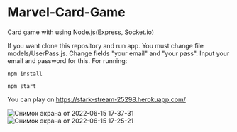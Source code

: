 # Marvel-Card-Game

Card game with using Node.js(Express, Socket.io)

If you want clone this repository and run app. You must change file models/UserPass.js. Change fields "your email" and "your pass". Input your email and password for this. For running:


```
npm install
```
```
npm start
```

You can play on https://stark-stream-25298.herokuapp.com/

![Снимок экрана от 2022-06-15 17-37-31](https://user-images.githubusercontent.com/92023832/173854742-39b36e81-6549-49ca-97e4-2349ea5120ed.png)
![Снимок экрана от 2022-06-15 17-25-21](https://user-images.githubusercontent.com/92023832/173854764-d09cb2fa-3c8f-4e7c-ae5c-5482364c0520.png)
